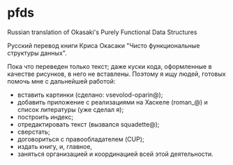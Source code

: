 pfds
====

Russian translation of Okasaki's Purely Functional Data Structures

Русский перевод книги Криса Окасаки "Чисто функциональные структуры данных".

Пока что переведен только текст; даже куски кода, оформленные в качестве рисунков, в него не вставлены. Поэтому я ищу людей, готовых помочь мне с дальнейшей работой:
- вставить картинки (сделано: vsevolod-oparin@);
- добавить приложение с реализациями на Хаскеле (roman_@) и список литературы (уже сделал я);
- построить индекс;
- отредактировать текст (вызвался squadette@);
- сверстать;
- договориться с правообладателем (CUP);
- издать книгу,
и, главное,
- заняться организацией и координацией всей этой деятельности.
